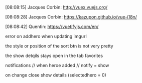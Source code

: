 
[08:08:15] Jacques Corbin: http://vuex.vuejs.org/

[08:08:28] Jacques Corbin: https://kazupon.github.io/vue-i18n/

[08:08:42] Quentin: https://vuetifyjs.com/en/


error on addhero when updating imgurl

the style or position of the sort btn is not very pretty

the show detqils stays open in the tab favorites

notifications
// when heroe added
// notify = show 

on change close show details (selectedhero = 0)